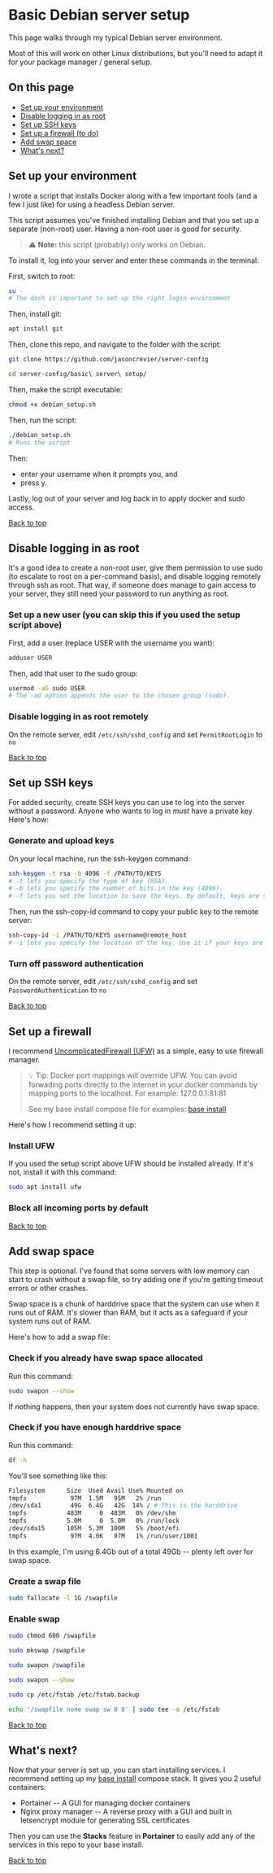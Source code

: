 # Basic Debian server setup
This page walks through my typical Debian server environment.

Most of this will work on other Linux distributions, but you'll need to adapt it for your package manager / general setup.

## On this page
- [Set up your environment](#set-up-your-environment)
- [Disable logging in as root](#disable-logging-in-as-root)
- [Set up SSH keys](#set-up-ssh-keys)
- [Set up a firewall (to do)](#set-up-a-firewall)
- [Add swap space](#add-swap-space)
- [What's next?](#whats-next)

## Set up your environment
I wrote a script that installs Docker along with a few important tools (and a few I just like) for using a headless Debian server. 

This script assumes you've finished installing Debian and that you set up a separate (non-root) user. Having a non-root user is good for security.

> :warning: **Note:** this script (probably) only works on Debian.

To install it, log into your server and enter these commands in the terminal:

First, switch to root:

```bash
su -
# The dash is important to set up the right login environment
```
Then, install git:

```bash
apt install git
```
Then, clone this repo, and navigate to the folder with the script:
```bash
git clone https://github.com/jasoncrevier/server-config
```
```bash
cd server-config/basic\ server\ setup/
```
Then, make the script executable:
```bash
chmod +x debian_setup.sh
```
Then, run the script:
```bash
./debian_setup.sh
# Runs the script
```
Then:
- enter your username when it prompts you, and
- press y.

Lastly, log out of your server and log back in to apply docker and sudo access.

[Back to top](#on-this-page)

## Disable logging in as root

It's a good idea to create a non-root user, give them permission to use sudo (to escalate to root on a per-command basis), and disable logging remotely through ssh as root. That way, if someone does manage to gain access to your server, they still need your password to run anything as root.

### Set up a new user (you can skip this if you used the setup script above)

First, add a user (replace USER with the username you want):

```bash
adduser USER
```

Then, add that user to the sudo group:

```bash
usermod -aG sudo USER
# The -aG option appends the user to the chosen group (sudo).
```

### Disable logging in as root remotely

On the remote server, edit `/etc/ssh/sshd_config` and set `PermitRootLogin` to `no`

[Back to top](#on-this-page)

## Set up SSH keys

For added security, create SSH keys you can use to log into the server without a password. Anyone who wants to log in *must* have a private key. Here's how:

### Generate and upload keys

On your local machine, run the ssh-keygen command:

```bash
ssh-keygen -t rsa -b 4096 -f /PATH/TO/KEYS
# -t lets you specify the type of key (RSA). 
# -b lets you specify the number of bits in the key (4096). 
# -f lets you set the location to save the keys. By default, keys are stored in ~/.ssh/id_rsa
```

Then, run the ssh-copy-id command to copy your public key to the remote server:

```bash
ssh-copy-id -i /PATH/TO/KEYS username@remote_host
# -i lets you specify the location of the key. Use it if your keys are not in the default location. By default, keys are stored in ~/.ssh/id_rsa
```

### Turn off password authentication

On the remote server, edit `/etc/ssh/sshd_config` and set `PasswordAuthentication` to `no`

[Back to top](#on-this-page)

## Set up a firewall

I recommend [UncomplicatedFirewall (UFW)](https://en.wikipedia.org/wiki/Uncomplicated_Firewall) as a simple, easy to use firewall manager.

> :bulb: Tip: Docker port mappings will override UFW. You can avoid forwading ports directly to the internet in your docker commands by mapping ports to the localhost. For example: 127.0.0.1:81:81
>
> See my base install compose file for examples: [base install](/base%20install/docker-compose.yml)

Here's how I recommend setting it up:

### Install UFW
If you used the setup script above UFW should be installed already. If it's not, install it with this command:
```bash
sudo apt install ufw
```

### Block all incoming ports by default

[Back to top](#on-this-page)

## Add swap space

This step is optional. I've found that some servers with low memory can start to crash without a swap file, so try adding one if you're getting timeout errors or other crashes.

Swap space is a chunk of harddrive space that the system can use when it runs out of RAM. It's slower than RAM, but it acts as a safeguard if your system runs out of RAM. 

Here's how to add a swap file:

### Check if you already have swap space allocated

Run this command:

```bash
sudo swapon --show
```

If nothing happens, then your system does not currently have swap space.

### Check if you have enough harddrive space

Run this command:

```bash
df -h
```

You'll see something like this:

```bash
Filesystem      Size  Used Avail Use% Mounted on
tmpfs            97M  1.5M   95M   2% /run
/dev/sda1        49G  6.4G   42G  14% / # This is the harddrive
tmpfs           483M     0  483M   0% /dev/shm
tmpfs           5.0M     0  5.0M   0% /run/lock
/dev/sda15      105M  5.3M  100M   5% /boot/efi
tmpfs            97M  4.0K   97M   1% /run/user/1001
```

In this example, I'm using 6.4Gb out of a total 49Gb -- plenty left over for swap space.

### Create a swap file

```bash
sudo fallocate -l 1G /swapfile
```

### Enable swap

```bash
sudo chmod 600 /swapfile
```

```bash
sudo mkswap /swapfile
```

```bash
sudo swapon /swapfile
```

```bash
sudo swapon --show
```

```bash
sudo cp /etc/fstab /etc/fstab.backup
```

```bash
echo '/swapfile none swap sw 0 0' | sudo tee -a /etc/fstab
```

[Back to top](#on-this-page)

## What's next?
Now that your server is set up, you can start installing services. I recommend setting up my [base install](/base%20install) compose stack. It gives you 2 useful containers:

- Portainer -- A GUI for managing docker containers
- Nginx proxy manager -- A reverse proxy with a GUI and built in letsencrypt module for generating SSL certificates

Then you can use the **Stacks** feature in **Portainer** to easily add any of the services in this repo to your base install.

[Back to top](#on-this-page)